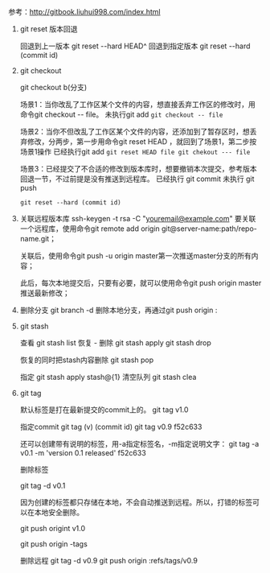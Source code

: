 参考：http://gitbook.liuhui998.com/index.html



1. git reset 版本回退

    回退到上一版本
    git reset --hard HEAD^ 
    回退到指定版本
    git reset --hard (commit id)

2. git checkout 

    git checkout b(分支)
    

    场景1：当你改乱了工作区某个文件的内容，想直接丢弃工作区的修改时，用命令git checkout -- file。
    未执行git add
    `
        git checkout -- file
    `

    场景2：当你不但改乱了工作区某个文件的内容，还添加到了暂存区时，想丢弃修改，分两步，第一步用命令git reset HEAD <file>，就回到了场景1，第二步按场景1操作
    已经执行git add
    `
        git reset HEAD file
        git chekout --- file
    `

    场景3：已经提交了不合适的修改到版本库时，想要撤销本次提交，参考版本回退一节，不过前提是没有推送到远程库。
    已经执行 git commit
    未执行   git push

    `
        git reset --hard (commit id)
    `

3.  关联远程版本库
    ssh-keygen -t rsa -C "youremail@example.com"
    要关联一个远程库，使用命令git remote add origin git@server-name:path/repo-name.git；

    关联后，使用命令git push -u origin master第一次推送master分支的所有内容；

    此后，每次本地提交后，只要有必要，就可以使用命令git push origin master推送最新修改；


4. 删除分支
    git branch -d <branch name>删除本地分支，再通过git push origin :<branch name>


5. git stash

    查看
    git stash list 
    恢复 - 删除
    git stash apply 
    git stash drop

    恢复的同时把stash内容删除
    git stash pop
    
    指定
    git stash apply stash@{1} 
    清空队列
    git stash clea


6. git tag

    默认标签是打在最新提交的commit上的。
    git tag v1.0

    指定commit  git tag (v)  (commit id)
    git tag v0.9   f52c633

    还可以创建带有说明的标签，用-a指定标签名，-m指定说明文字：
    git tag -a v0.1  -m 'version 0.1 released'   f52c633


    删除标签

    git tag -d v0.1


    因为创建的标签都只存储在本地，不会自动推送到远程。所以，打错的标签可以在本地安全删除。

    git push origint v1.0

    git push origin -tags

    删除远程
    git tag -d v0.9
    git push origin :refs/tags/v0.9

